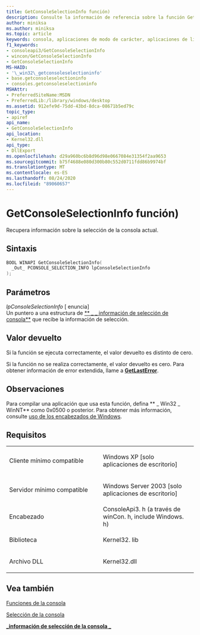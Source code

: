 ```yaml
---
title: GetConsoleSelectionInfo función)
description: Consulte la información de referencia sobre la función GetConsoleSelectionInfo, que recupera información sobre la selección de la consola actual.
author: miniksa
ms.author: miniksa
ms.topic: article
keywords: consola, aplicaciones de modo de carácter, aplicaciones de línea de comandos, aplicaciones de terminal, API de consola
f1_keywords:
- consoleapi3/GetConsoleSelectionInfo
- wincon/GetConsoleSelectionInfo
- GetConsoleSelectionInfo
MS-HAID:
- '\_win32\_getconsoleselectioninfo'
- base.getconsoleselectioninfo
- consoles.getconsoleselectioninfo
MSHAttr:
- PreferredSiteName:MSDN
- PreferredLib:/library/windows/desktop
ms.assetid: 912efe9d-75dd-43bd-8dca-08671b5ed79c
topic_type:
- apiref
api_name:
- GetConsoleSelectionInfo
api_location:
- Kernel32.dll
api_type:
- DllExport
ms.openlocfilehash: d29a960bc6b8d96d98e0667084e31354f2aa9653
ms.sourcegitcommit: b75f4688e080d300b80c552d0711fdd86b9974bf
ms.translationtype: MT
ms.contentlocale: es-ES
ms.lasthandoff: 08/24/2020
ms.locfileid: "89060657"
---
```

# <a name="getconsoleselectioninfo-function"></a>GetConsoleSelectionInfo función)


Recupera información sobre la selección de la consola actual.

<a name="syntax"></a>Sintaxis
------

```C
BOOL WINAPI GetConsoleSelectionInfo(
  _Out_ PCONSOLE_SELECTION_INFO lpConsoleSelectionInfo
);
```

<a name="parameters"></a>Parámetros
----------

*lpConsoleSelectionInfo* \[ enuncia\]  
Un puntero a una estructura de [** \_ \_ información de selección de consola**](console-selection-info-str.md) que recibe la información de selección.

<a name="return-value"></a>Valor devuelto
------------

Si la función se ejecuta correctamente, el valor devuelto es distinto de cero.

Si la función no se realiza correctamente, el valor devuelto es cero. Para obtener información de error extendida, llame a [**GetLastError**](https://msdn.microsoft.com/library/windows/desktop/ms679360).

<a name="remarks"></a>Observaciones
-------

Para compilar una aplicación que usa esta función, defina ** \_ Win32 \_ WinNT** como 0x0500 o posterior. Para obtener más información, consulte [uso de los encabezados de Windows](https://msdn.microsoft.com/library/windows/desktop/aa383745).

<a name="requirements"></a>Requisitos
------------

<table>
<colgroup>
<col width="50%" />
<col width="50%" />
</colgroup>
<tbody>
<tr class="odd">
<td><p>Cliente mínimo compatible</p></td>
<td><p>Windows XP [solo aplicaciones de escritorio]</p></td>
</tr>
<tr class="even">
<td><p>Servidor mínimo compatible</p></td>
<td><p>Windows Server 2003 [solo aplicaciones de escritorio]</p></td>
</tr>
<tr class="odd">
<td><p>Encabezado</p></td>
<td>ConsoleApi3. h (a través de winCon. h, include Windows. h)</td>
</tr>
<tr class="even">
<td><p>Biblioteca</p></td>
<td>Kernel32. lib</td>
</tr>
<tr class="odd">
<td><p>Archivo DLL</p></td>
<td>Kernel32.dll</td>
</tr>
<tr class="even">
</tr>
<tr class="odd">
</tr>
<tr class="even">
</tr>
</tbody>
</table>

## <a name="span-idsee_alsospansee-also"></a><span id="see_also"></span>Vea también


[Funciones de la consola](console-functions.md)

[Selección de la consola](console-selection.md)

[**\_información de selección de la consola \_**](console-selection-info-str.md)

 

 




